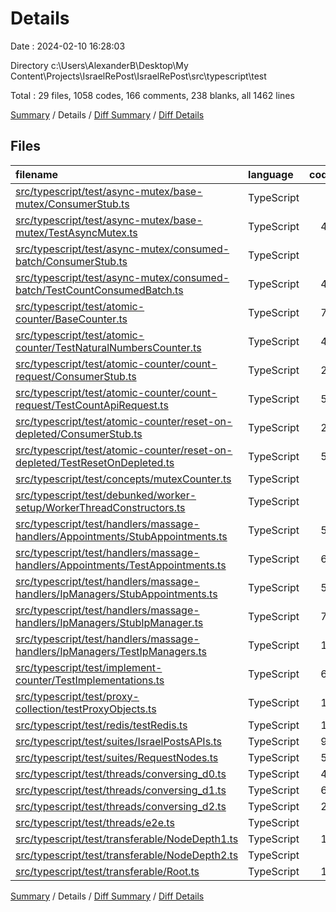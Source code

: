 # Details

Date : 2024-02-10 16:28:03

Directory c:\\Users\\AlexanderB\\Desktop\\My Content\\Projects\\IsraelRePost\\IsraelRePost\\src\\typescript\\test

Total : 29 files,  1058 codes, 166 comments, 238 blanks, all 1462 lines

[Summary](results.md) / Details / [Diff Summary](diff.md) / [Diff Details](diff-details.md)

## Files
| filename | language | code | comment | blank | total |
| :--- | :--- | ---: | ---: | ---: | ---: |
| [src/typescript/test/async-mutex/base-mutex/ConsumerStub.ts](/src/typescript/test/async-mutex/base-mutex/ConsumerStub.ts) | TypeScript | 8 | 0 | 4 | 12 |
| [src/typescript/test/async-mutex/base-mutex/TestAsyncMutex.ts](/src/typescript/test/async-mutex/base-mutex/TestAsyncMutex.ts) | TypeScript | 49 | 0 | 9 | 58 |
| [src/typescript/test/async-mutex/consumed-batch/ConsumerStub.ts](/src/typescript/test/async-mutex/consumed-batch/ConsumerStub.ts) | TypeScript | 8 | 0 | 4 | 12 |
| [src/typescript/test/async-mutex/consumed-batch/TestCountConsumedBatch.ts](/src/typescript/test/async-mutex/consumed-batch/TestCountConsumedBatch.ts) | TypeScript | 40 | 0 | 8 | 48 |
| [src/typescript/test/atomic-counter/BaseCounter.ts](/src/typescript/test/atomic-counter/BaseCounter.ts) | TypeScript | 78 | 0 | 22 | 100 |
| [src/typescript/test/atomic-counter/TestNaturalNumbersCounter.ts](/src/typescript/test/atomic-counter/TestNaturalNumbersCounter.ts) | TypeScript | 46 | 0 | 10 | 56 |
| [src/typescript/test/atomic-counter/count-request/ConsumerStub.ts](/src/typescript/test/atomic-counter/count-request/ConsumerStub.ts) | TypeScript | 26 | 1 | 6 | 33 |
| [src/typescript/test/atomic-counter/count-request/TestCountApiRequest.ts](/src/typescript/test/atomic-counter/count-request/TestCountApiRequest.ts) | TypeScript | 52 | 0 | 10 | 62 |
| [src/typescript/test/atomic-counter/reset-on-depleted/ConsumerStub.ts](/src/typescript/test/atomic-counter/reset-on-depleted/ConsumerStub.ts) | TypeScript | 26 | 2 | 5 | 33 |
| [src/typescript/test/atomic-counter/reset-on-depleted/TestResetOnDepleted.ts](/src/typescript/test/atomic-counter/reset-on-depleted/TestResetOnDepleted.ts) | TypeScript | 52 | 0 | 10 | 62 |
| [src/typescript/test/concepts/mutexCounter.ts](/src/typescript/test/concepts/mutexCounter.ts) | TypeScript | 0 | 0 | 1 | 1 |
| [src/typescript/test/debunked/worker-setup/WorkerThreadConstructors.ts](/src/typescript/test/debunked/worker-setup/WorkerThreadConstructors.ts) | TypeScript | 0 | 90 | 8 | 98 |
| [src/typescript/test/handlers/massage-handlers/Appointments/StubAppointments.ts](/src/typescript/test/handlers/massage-handlers/Appointments/StubAppointments.ts) | TypeScript | 53 | 2 | 9 | 64 |
| [src/typescript/test/handlers/massage-handlers/Appointments/TestAppointments.ts](/src/typescript/test/handlers/massage-handlers/Appointments/TestAppointments.ts) | TypeScript | 67 | 16 | 11 | 94 |
| [src/typescript/test/handlers/massage-handlers/IpManagers/StubAppointments.ts](/src/typescript/test/handlers/massage-handlers/IpManagers/StubAppointments.ts) | TypeScript | 54 | 0 | 8 | 62 |
| [src/typescript/test/handlers/massage-handlers/IpManagers/StubIpManager.ts](/src/typescript/test/handlers/massage-handlers/IpManagers/StubIpManager.ts) | TypeScript | 73 | 2 | 10 | 85 |
| [src/typescript/test/handlers/massage-handlers/IpManagers/TestIpManagers.ts](/src/typescript/test/handlers/massage-handlers/IpManagers/TestIpManagers.ts) | TypeScript | 16 | 2 | 8 | 26 |
| [src/typescript/test/implement-counter/TestImplementations.ts](/src/typescript/test/implement-counter/TestImplementations.ts) | TypeScript | 62 | 8 | 15 | 85 |
| [src/typescript/test/proxy-collection/testProxyObjects.ts](/src/typescript/test/proxy-collection/testProxyObjects.ts) | TypeScript | 18 | 0 | 3 | 21 |
| [src/typescript/test/redis/testRedis.ts](/src/typescript/test/redis/testRedis.ts) | TypeScript | 15 | 0 | 3 | 18 |
| [src/typescript/test/suites/IsraelPostsAPIs.ts](/src/typescript/test/suites/IsraelPostsAPIs.ts) | TypeScript | 91 | 4 | 13 | 108 |
| [src/typescript/test/suites/RequestNodes.ts](/src/typescript/test/suites/RequestNodes.ts) | TypeScript | 56 | 4 | 14 | 74 |
| [src/typescript/test/threads/conversing_d0.ts](/src/typescript/test/threads/conversing_d0.ts) | TypeScript | 44 | 13 | 11 | 68 |
| [src/typescript/test/threads/conversing_d1.ts](/src/typescript/test/threads/conversing_d1.ts) | TypeScript | 66 | 17 | 16 | 99 |
| [src/typescript/test/threads/conversing_d2.ts](/src/typescript/test/threads/conversing_d2.ts) | TypeScript | 22 | 3 | 7 | 32 |
| [src/typescript/test/threads/e2e.ts](/src/typescript/test/threads/e2e.ts) | TypeScript | 6 | 0 | 2 | 8 |
| [src/typescript/test/transferable/NodeDepth1.ts](/src/typescript/test/transferable/NodeDepth1.ts) | TypeScript | 14 | 1 | 5 | 20 |
| [src/typescript/test/transferable/NodeDepth2.ts](/src/typescript/test/transferable/NodeDepth2.ts) | TypeScript | 4 | 1 | 3 | 8 |
| [src/typescript/test/transferable/Root.ts](/src/typescript/test/transferable/Root.ts) | TypeScript | 12 | 0 | 3 | 15 |

[Summary](results.md) / Details / [Diff Summary](diff.md) / [Diff Details](diff-details.md)